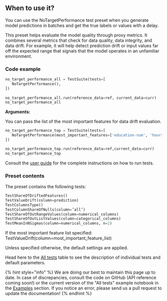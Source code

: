 ## When to use it?

You can use the NoTargetPerformance test preset when you generate model predictions in batches and get the true labels or values with a delay. 

This preset helps evaluate the model quality through proxy metrics. It combines several metrics that check for data quality, data integrity, and data drift. For example, it will help detect prediction drift or input values far off the expected range that signals that the model operates in an unfamiliar environment.   


### Code example

```python
no_target_performance_all = TestSuite(tests=[
   NoTargetPerformance(),
])
 
no_target_performance_all.run(reference_data=ref, current_data=curr)
no_target_performance_all
```

**Arguments:**

You can pass the list of the most important features for data drift evaluation. 

```python
no_target_performance_top = TestSuite(tests=[
   NoTargetPerformance(most_important_features=['education-num', 'hours-per-week']),
])

no_target_performance_top.run(reference_data=ref,current_data=curr)
no_target_performance_top
```

Consult the [user guide](../tests-and-reports/run-tests.md) for the complete instructions on how to run tests. 

### Preset contents

The preset contains the following tests:

```python
TestShareOfDriftedFeatures()
TestValueDrift(column=prediction)
TestColumnsType()
TestColumnShareOfNulls(column=’all’)
TestShareOfOutRangeValues(column=numerical_columns)
TestShareOfOutListValues(column=categorical_columns)
TestMeanInNSigmas(column=numerical_columns, n=2)

```

If the most important feature list specified: TestValueDrift(column=most_important_feature_list)

Unless specified otherwise, the default settings are applied. 

Head here to the [All tests](../reference/all-tests.md) table to see the description of individual tests and default parameters. 

{% hint style="info" %} 
We are doing our best to maintain this page up to date. In case of discrepancies, consult the code on GitHub (API reference coming soon!) or the current version of the "All tests" example notebook in the [Examples](../get-started/examples.md) section. If you notice an error, please send us a pull request to update the documentation! 
{% endhint %}
